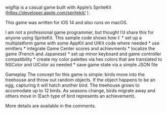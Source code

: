 wigflip is a casual game built with Apple’s SpriteKit (https://developer.apple.com/spritekit/ ).

This game was written for iOS 14 and also runs on macOS.

I am not a professional game programmer, but thought I’d share this for anyone using SpriteKit. This sample code shows how I:
	* set up a multiplatform game with some AppKit and UIKit code where needed
	* use emitters
	* integrate Game Center scores and achievments
	* localize the game (French and Japanese)
	* set up minor keyboard and game controller compatibility
	* create my color palettes via hex colors that are translated to NSColor and UIColor as needed
	* save game state via a simple JSON file

Gameplay
The concept for this game is simple: birds move into the treehouse and throw out random objects. If the object happens to be an egg, capturing it will hatch another bird. The treehouse grows to accomodate up to 12 birds. As seasons change, birds migrate away and others move in (Each type of bird represents an achievement).

More details are available in the comments.

